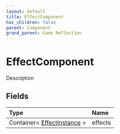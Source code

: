 ```yaml
---
layout: default
title: EffectComponent
has_children: false
parent: Component
grand_parent: Game Reflection
---
```

# EffectComponent
Description 

## Fields

| Type | Name |
|:----------|:--------------|
| Container< [EffectInstance](/riftbreaker-wiki/docs/game-reflection/classes/effect_instance/) > | effects |

